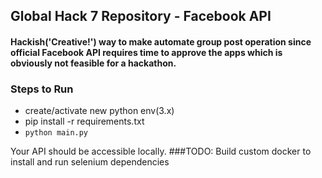 ## Global Hack 7 Repository - Facebook API


#### Hackish('Creative!') way to make automate group post operation since official Facebook API requires time to approve the apps which is obviously not feasible for a hackathon.

### Steps to Run
* create/activate new python env(3.x)
* pip install -r requirements.txt
* `python main.py`

Your API should be accessible locally.
###TODO: Build custom docker to install and run selenium dependencies